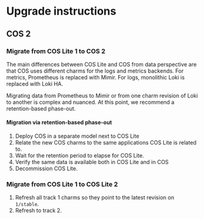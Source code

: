 # Upgrade instructions

## COS 2

### Migrate from COS Lite 1 to COS 2

The main differences between COS Lite and COS from data perspective 
are that COS uses different charms for the logs and metrics backends.
For metrics, Prometheus is replaced with Mimir. For logs, monolithic 
Loki is replaced with Loki HA.

Migrating data from Prometheus to Mimir or from one charm revision of 
Loki to another is complex and nuanced. At this point, we recommend a 
retention-based phase-out.

#### Migration via retention-based phase-out

1. Deploy COS in a separate model next to COS Lite
2. Relate the new COS charms to the same applications COS Lite is related to.
3. Wait for the retention period to elapse for COS Lite.
4. Verify the same data is available both in COS Lite and in COS
5. Decommission COS Lite.

### Migrate from COS Lite 1 to COS Lite 2
1. Refresh all track 1 charms so they point to the latest revision on `1/stable`.
2. Refresh to track 2.
